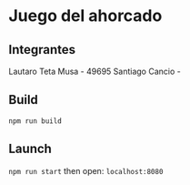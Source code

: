 # Juego del ahorcado

## Integrantes
Lautaro Teta Musa - 49695
Santiago Cancio - 

## Build
`npm run build`

## Launch
`npm run start`
then open: `localhost:8080`
